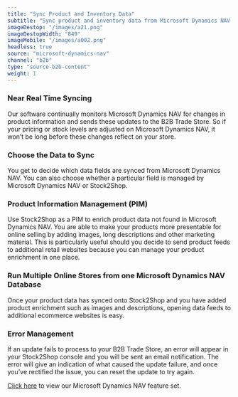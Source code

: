 ```yaml
---
title: "Sync Product and Inventory Data"
subtitle: "Sync product and inventory data from Microsoft Dynamics NAV to the B2B Trade Store."
imageDestop: "/images/a21.png"
imageDestopWidth: "849"
imageMobile: "/images/a002.png"
headless: true
source: "microsoft-dynamics-nav"
channel: "b2b"
type: "source-b2b-content"
weight: 1
---
```


### Near Real Time Syncing
Our software continually monitors Microsoft Dynamics NAV for changes in product information and sends these updates to the B2B Trade Store. So if your pricing or stock levels are adjusted on Microsoft Dynamics NAV, it won’t be long before these changes reflect on your store.

### Choose the Data to Sync
You get to decide which data fields are synced from Microsoft Dynamics NAV. You can also choose whether a particular field is managed by Microsoft Dynamics NAV or Stock2Shop.

### Product Information Management (PIM)
Use Stock2Shop as a PIM to enrich product data not found in Microsoft Dynamics NAV. You are able to make your products more presentable for online selling by adding images, long descriptions and other marketing material. This is particularly useful should you decide to send product feeds to additional retail websites because you can manage your product enrichment in one place.

### Run Multiple Online Stores from one Microsoft Dynamics NAV Database
Once your product data has synced onto Stock2Shop and you have added product enrichment such as images and descriptions, opening data feeds to additional ecommerce websites is easy.

### Error Management
If an update fails to process to your B2B Trade Store, an error will appear in your Stock2Shop console and you will be sent an email notification. The error will give an indication of what caused the update failure, and once you’ve rectified the issue, you can reset the update to try again.

[Click here](/help/features/microsoft-dynamics-nav/ "Microsoft Dynamics NAV Features") to view our Microsoft Dynamics NAV feature set.